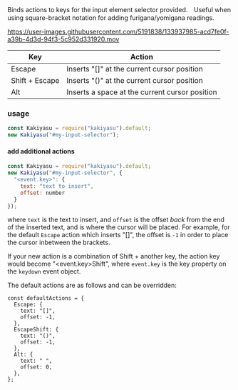 Binds actions to keys for the input element selector provided.　Useful when using square-bracket notation for adding furigana/yomigana readings.



https://user-images.githubusercontent.com/5191838/133937985-acd7fe0f-a39b-4d3d-94f3-5c952d331920.mov



| Key      | Action |
| ----------- | ----------- |
| Escape      | Inserts "[]" at the current cursor position       |
| Shift + Escape   | Inserts "()" at the current cursor position        |
| Alt   | Inserts a space at the current cursor position        |

### usage
```javascript
const Kakiyasu = require("kakiyasu").default;
new Kakiyasu("#my-input-selector");
```

#### add additional actions
```javascript
const Kakiyasu = require("kakiyasu").default;
new Kakiyasu("#my-input-selector", {
  "<event.key>": {
    text: "text to insert",
    offset: number
  }
});
```
where `text` is the text to insert, and `offset` is the offset _back_ from the end of the inserted text, and is where the cursor will be placed. For example, for the default `Escape` action which inserts "[]", the offset is `-1` in order to place the cursor inbetween the brackets.

If your new action is a combination of Shift + another key, the action key would become "<event.key>Shift", where `event.key` is the key property on the `keydown` event object.

The default actions are as follows and can be overridden:
```
const defaultActions = {
  Escape: {
    text: "[]",
    offset: -1,
  },
  EscapeShift: {
    text: "()",
    offset: -1,
  },
  Alt: {
    text: " ",
    offset: 0,
  },
};
```